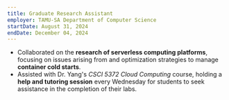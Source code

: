 ```yaml
---
title: Graduate Research Assistant
employer: TAMU-SA Department of Computer Science
startDate: August 31, 2024
endDate: December 04, 2024
---
```

- Collaborated on the **research of serverless computing platforms**, focusing
  on issues arising from and optimization strategies to manage **container cold
  starts**.
- Assisted with Dr. Yang's _CSCI 5372 Cloud Computing_ course, holding a **help
  and tutoring session** every Wednesday for students to seek assistance in the
  completion of their labs.
